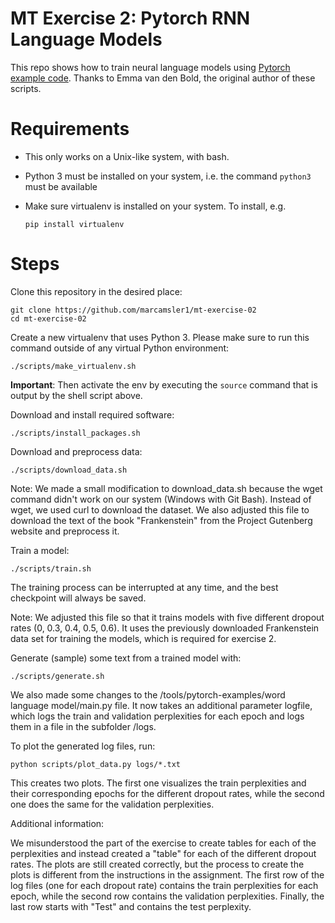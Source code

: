 # MT Exercise 2: Pytorch RNN Language Models

This repo shows how to train neural language models using [Pytorch example code](https://github.com/pytorch/examples/tree/master/word_language_model). Thanks to Emma van den Bold, the original author of these scripts. 

# Requirements

- This only works on a Unix-like system, with bash.
- Python 3 must be installed on your system, i.e. the command `python3` must be available
- Make sure virtualenv is installed on your system. To install, e.g.

    `pip install virtualenv`

# Steps

Clone this repository in the desired place:

    git clone https://github.com/marcamsler1/mt-exercise-02
    cd mt-exercise-02

Create a new virtualenv that uses Python 3. Please make sure to run this command outside of any virtual Python environment:

    ./scripts/make_virtualenv.sh

**Important**: Then activate the env by executing the `source` command that is output by the shell script above.

Download and install required software:

    ./scripts/install_packages.sh

Download and preprocess data:

    ./scripts/download_data.sh

Note:
We made a small modification to download_data.sh because the wget command didn't work on our system (Windows with Git Bash).
Instead of wget, we used curl to download the dataset.
We also adjusted this file to download the text of the book "Frankenstein" from the Project Gutenberg website and preprocess it.

Train a model:

    ./scripts/train.sh

The training process can be interrupted at any time, and the best checkpoint will always be saved.

Note:
We adjusted this file so that it trains models with five different dropout rates (0, 0.3, 0.4, 0.5, 0.6). It uses the previously downloaded Frankenstein data set for training the models, which is required for exercise 2.

Generate (sample) some text from a trained model with:

    ./scripts/generate.sh

We also made some changes to the /tools/pytorch-examples/word language model/main.py file. It now takes an additional parameter logfile, which logs the train and validation perplexities for each epoch and logs them in a file in the subfolder /logs.

To plot the generated log files, run:

    python scripts/plot_data.py logs/*.txt

This creates two plots. The first one visualizes the train perplexities and their corresponding epochs for the different dropout rates, while the second one does the same for the validation perplexities.

Additional information:

We misunderstood the part of the exercise to create tables for each of the perplexities and instead created a "table" for each of the different dropout rates. The plots are still created correctly, but the process to create the plots is different from the instructions in the assignment. The first row of the log files (one for each dropout rate) contains the train perplexities for each epoch, while the second row contains the validation perplexities. Finally, the last row starts with "Test" and contains the test perplexity.





